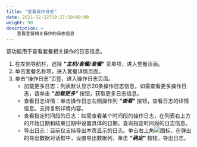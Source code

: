 ```yaml
---
title: "查看操作日志"
date: 2021-12-22T19:27:50+08:00
weight: 90
description: >
    查看套餐相关操作的日志信息
---
```


该功能用于查看套餐相关操作的日志信息。

1. 在左侧导航栏，选择 **_"主机/套餐/套餐"_** 菜单项，进入套餐页面。
2. 单击套餐名称项，进入套餐详情页面。
2. 单击“操作日志”页签，进入操作日志页面。
    - 加载更多日志：列表默认显示20条操作日志信息，如需查看更多操作日志，请单击 **_"加载更多"_** 按钮，获取更多日志信息。
    - 查看日志详情：单击操作日志右侧操作列 **_"查看"_** 按钮，查看日志的详情信息。支持复制详情内容。
    - 查看指定时间段的日志：如需查看某个时间段的操作日志，在列表右上方的开始日期和结束日期中设置具体的日期，查询指定时间段的日志信息。
    - 导出日志：目前仅支持导出本页显示的日志。单击右上角![](../../../images/download.png)图标，在弹出的导出数据对话框中，设置导出数据列，单击 **_"确定"_** 按钮，导出日志。